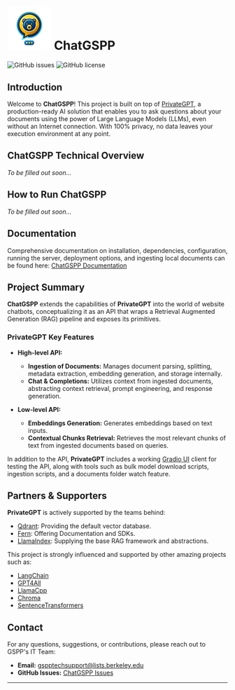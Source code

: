 <h1><img src="images/cgspp.png" alt="ChatGSPP Logo" width="100" style="vertical-align: right;"/> ChatGSPP</h1>

![GitHub issues](https://img.shields.io/github/issues/Dhall777/chatGSPP)
![GitHub license](https://img.shields.io/github/license/Dhall777/chatGSPP)

## Introduction

Welcome to **ChatGSPP**! This project is built on top of [PrivateGPT](https://github.com/zylon-ai/private-gpt/tree/main), a production-ready AI solution that enables you to ask questions about your documents using the power of Large Language Models (LLMs), even without an Internet connection. With 100% privacy, no data leaves your execution environment at any point.


## ChatGSPP Technical Overview

*To be filled out soon...*


## How to Run ChatGSPP

*To be filled out soon...*


## Documentation

Comprehensive documentation on installation, dependencies, configuration, running the server, deployment options, and ingesting local documents can be found here: [ChatGSPP Documentation](https://docs.google.com/document/d/1U4MIa294UJQdQnLpThwAJ_8dygTd1Ki5HUjMBi0DiLc/edit?usp=sharing)


## Project Summary

**ChatGSPP** extends the capabilities of **PrivateGPT** into the world of website chatbots, conceptualizing it as an API that wraps a Retrieval Augmented Generation (RAG) pipeline and exposes its primitives.


### PrivateGPT Key Features

- **High-level API:**
  - **Ingestion of Documents:** Manages document parsing, splitting, metadata extraction, embedding generation, and storage internally.
  - **Chat & Completions:** Utilizes context from ingested documents, abstracting context retrieval, prompt engineering, and response generation.

- **Low-level API:**
  - **Embeddings Generation:** Generates embeddings based on text inputs.
  - **Contextual Chunks Retrieval:** Retrieves the most relevant chunks of text from ingested documents based on queries.

In addition to the API, **PrivateGPT** includes a working [Gradio UI](https://www.gradio.app/) client for testing the API, along with tools such as bulk model download scripts, ingestion scripts, and a documents folder watch feature.


## Partners & Supporters

**PrivateGPT** is actively supported by the teams behind:

- [Qdrant](https://qdrant.tech/): Providing the default vector database.
- [Fern](https://buildwithfern.com/): Offering Documentation and SDKs.
- [LlamaIndex](https://www.llamaindex.ai/): Supplying the base RAG framework and abstractions.

This project is strongly influenced and supported by other amazing projects such as:

- [LangChain](https://github.com/hwchase17/langchain)
- [GPT4All](https://github.com/nomic-ai/gpt4all)
- [LlamaCpp](https://github.com/ggerganov/llama.cpp)
- [Chroma](https://www.trychroma.com/)
- [SentenceTransformers](https://www.sbert.net/)


## Contact

For any questions, suggestions, or contributions, please reach out to GSPP's IT Team:

- **Email:** gspptechsupport@lists.berkeley.edu
- **GitHub Issues:** [ChatGSPP Issues](https://github.com/Dhall777/chatGSPP/issues)

---
